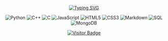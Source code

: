 <div align="center">
  
[![Typing SVG](https://readme-typing-svg.herokuapp.com?font=&weight=100&size=13&duration=500&pause=25&color=D4D4D4&background=1E1E1E00&vCenter=true&multiline=true&repeat=false&width=475&height=150&lines=+++%E2%80%8E+%E2%80%8E+%E2%80%8E+%E2%80%8E+%24+curl+-L+https%3A%2F%2Fronit127.github.io%2Fronit127%2Fintro.json;%E2%80%8E+%E2%80%8E+%E2%80%8E+%E2%80%8E+%E2%80%8E%7B;++++%E2%80%8E+%E2%80%8E++++%E2%80%8E+%E2%80%8E+++%E2%80%8E+%E2%80%8E++++%E2%80%8E+%E2%80%8E+%22message%22%3A+%22hi+this+is+Ronit!+Welcome+to+my+GitHub!%22%2C;++++%E2%80%8E+%E2%80%8E++++%E2%80%8E+%E2%80%8E+++%E2%80%8E+%E2%80%8E++++%E2%80%8E+%E2%80%8E+%22status%22%3A+%22success%22%2C;++++%E2%80%8E+%E2%80%8E+%E2%80%8E+++%E2%80%8E+++%E2%80%8E+%E2%80%8E+++%E2%80%8E+%E2%80%8E+%22visit%22%3A+%22have+fun+exploring%22;%E2%80%8E+%E2%80%8E+%E2%80%8E+%E2%80%8E+%E2%80%8E%7D)](https://git.io/typing-svg)


![Python](https://img.shields.io/badge/python-3670A0?style=for-the-badge&logo=python&logoColor=ffdd54) 
![C++](https://img.shields.io/badge/c++-%2300599C.svg?style=for-the-badge&logo=c%2B%2B&logoColor=white) 
![C](https://img.shields.io/badge/c-%2300599C.svg?style=for-the-badge&logo=c&logoColor=white) 
![JavaScript](https://img.shields.io/badge/javascript-%23323330.svg?style=for-the-badge&logo=javascript&logoColor=%23F7DF1E) 
![HTML5](https://img.shields.io/badge/html5-%23E34F26.svg?style=for-the-badge&logo=html5&logoColor=white) 
![CSS3](https://img.shields.io/badge/css3-%231572B6.svg?style=for-the-badge&logo=css3&logoColor=white) 
![Markdown](https://img.shields.io/badge/markdown-%23000000.svg?style=for-the-badge&logo=markdown&logoColor=white) 
![SQL](https://img.shields.io/badge/sql-%23025E8C.svg?style=for-the-badge&logo=sqlite&logoColor=white) 
![MongoDB](https://img.shields.io/badge/mongodb-%2347A248.svg?style=for-the-badge&logo=mongodb&logoColor=white)


[![Visitor Badge](https://visitor-badge.laobi.icu/badge?page_id=ronit127.ronit127)](https://github.com/ronit127/ronit127)

</div>


<!--
**ronit127/ronit127** is a ✨ _special_ ✨ repository because its `README.md` (this file) appears on your GitHub profile.


Here are some ideas to get you started:

- 🔭 I’m currently working on ...
- 🌱 I’m currently learning ...
- 👯 I’m looking to collaborate on ...
- 🤔 I’m looking for help with ...
- 💬 Ask me about ...
- 📫 How to reach me: ...
- 😄 Pronouns: ...
- ⚡ Fun fact: ...
-->
